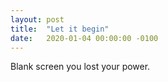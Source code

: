 ```yaml
---
layout: post
title:  "Let it begin"
date:   2020-01-04 00:00:00 -0100
---
```


Blank screen you lost your power.